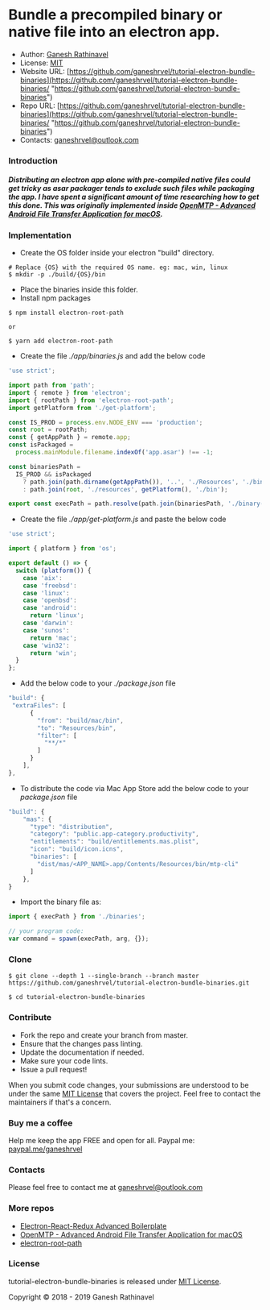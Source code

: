 # Bundle a precompiled binary or native file into an electron app.

- Author: [Ganesh Rathinavel](https://www.linkedin.com/in/ganeshrvel "Ganesh Rathinavel")
- License: [MIT](https://github.com/ganeshrvel/tutorial-electron-bundle-binaries/blob/master/LICENSE "MIT")
- Website URL: [https://github.com/ganeshrvel/tutorial-electron-bundle-binaries](https://github.com/ganeshrvel/tutorial-electron-bundle-binaries/ "https://github.com/ganeshrvel/tutorial-electron-bundle-binaries")
- Repo URL: [https://github.com/ganeshrvel/tutorial-electron-bundle-binaries](https://github.com/ganeshrvel/tutorial-electron-bundle-binaries/ "https://github.com/ganeshrvel/tutorial-electron-bundle-binaries")
- Contacts: ganeshrvel@outlook.com


### Introduction

##### Distributing an electron app alone with pre-compiled native files could get tricky as asar packager tends to exclude such files while packaging the app. I have spent a significant amount of time researching how to get this done. This was originally implemented inside [OpenMTP - Advanced Android File Transfer Application for macOS](https://github.com/ganeshrvel/openmtp "OpenMTP - Advanced Android File Transfer Application for macOS").

### Implementation

- Create the OS folder inside your electron "build" directory.

```shell
# Replace {OS} with the required OS name. eg: mac, win, linux
$ mkdir -p ./build/{OS}/bin
```

- Place the binaries inside this folder.
- Install npm packages

```shell
$ npm install electron-root-path

or 

$ yarn add electron-root-path
```

- Create the file *./app/binaries.js* and add the below code

```javascript
'use strict';

import path from 'path';
import { remote } from 'electron';
import { rootPath } from 'electron-root-path';
import getPlatform from './get-platform';

const IS_PROD = process.env.NODE_ENV === 'production';
const root = rootPath;
const { getAppPath } = remote.app;
const isPackaged =
  process.mainModule.filename.indexOf('app.asar') !== -1;

const binariesPath =
  IS_PROD && isPackaged
    ? path.join(path.dirname(getAppPath()), '..', './Resources', './bin')
    : path.join(root, './resources', getPlatform(), './bin');

export const execPath = path.resolve(path.join(binariesPath, './binary-file'));
```

- Create the file *./app/get-platform.js* and paste the below code

```javascript
'use strict';

import { platform } from 'os';

export default () => {
  switch (platform()) {
    case 'aix':
    case 'freebsd':
    case 'linux':
    case 'openbsd':
    case 'android':
      return 'linux';
    case 'darwin':
    case 'sunos':
      return 'mac';
    case 'win32':
      return 'win';
  }
};
```

- Add the below code to your *./package.json* file

```javascript
"build": {
 "extraFiles": [
      {
        "from": "build/mac/bin",
        "to": "Resources/bin",
        "filter": [
          "**/*"
        ]
      }
    ],
},
```

- To distribute the code via Mac App Store add the below code to your *package.json* file

```javascript
"build": {
	"mas": {
      "type": "distribution",
      "category": "public.app-category.productivity",
      "entitlements": "build/entitlements.mas.plist",
      "icon": "build/icon.icns",
      "binaries": [
        "dist/mas/<APP_NAME>.app/Contents/Resources/bin/mtp-cli"
      ]
    },
}
```


- Import the binary file as:

```javascript
import { execPath } from './binaries';

// your program code:
var command = spawn(execPath, arg, {});
```


### Clone
```shell
$ git clone --depth 1 --single-branch --branch master https://github.com/ganeshrvel/tutorial-electron-bundle-binaries.git

$ cd tutorial-electron-bundle-binaries
```

### Contribute
- Fork the repo and create your branch from master.
- Ensure that the changes pass linting.
- Update the documentation if needed.
- Make sure your code lints.
- Issue a pull request!

When you submit code changes, your submissions are understood to be under the same [MIT License](https://github.com/ganeshrvel/tutorial-electron-bundle-binaries/blob/master/LICENSE "MIT License") that covers the project. Feel free to contact the maintainers if that's a concern.


### Buy me a coffee
Help me keep the app FREE and open for all.
Paypal me: [paypal.me/ganeshrvel](https://paypal.me/ganeshrvel "paypal.me/ganeshrvel")

### Contacts
Please feel free to contact me at ganeshrvel@outlook.com

### More repos
- [Electron-React-Redux Advanced Boilerplate](https://github.com/ganeshrvel/electron-react-redux-advanced-boilerplate "Electron React Redux advanced boilerplate")
- [OpenMTP  - Advanced Android File Transfer Application for macOS](https://github.com/ganeshrvel/openmtp "OpenMTP  - Advanced Android File Transfer Application for macOS")
- [electron-root-path](https://github.com/ganeshrvel/npm-electron-root-path "Get the root path of an Electron Application")

### License
tutorial-electron-bundle-binaries is released under [MIT License](https://github.com/ganeshrvel/tutorial-electron-bundle-binaries/blob/master/LICENSE "MIT License").

Copyright © 2018 - 2019 Ganesh Rathinavel
